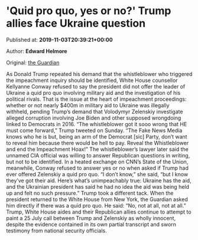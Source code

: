 
# 'Quid pro quo, yes or no?' Trump allies face Ukraine question

Published at: **2019-11-03T20:39:21+00:00**

Author: **Edward Helmore**

Original: [the Guardian](https://www.theguardian.com/us-news/2019/nov/03/kellyanne-conway-trump-ukraine-impeachment)

As Donald Trump repeated his demand that the whistleblower who triggered the impeachment inquiry should be identified, White House counsellor Kellyanne Conway refused to say the president did not offer the leader of Ukraine a quid pro quo involving military aid and the investigation of his political rivals.
That is the issue at the heart of impeachment proceedings: whether or not nearly $400m in military aid to Ukraine was illegally withheld, pending Trump’s demand that Volodymyr Zelenskiy investigate alleged corruption involving Joe Biden and other supposed wrongdoing linked to Democrats in 2016.
“The whistleblower got it sooo wrong that HE must come forward,” Trump tweeted on Sunday. “The Fake News Media knows who he is but, being an arm of the Democrat [sic] Party, don’t want to reveal him because there would be hell to pay. Reveal the Whistleblower and end the Impeachment Hoax!”
The whistleblower’s lawyer later said the unnamed CIA official was willing to answer Republican questions in writing, but not to be identified.
In a heated exchange on CNN’s State of the Union, meanwhile, Conway refused to answer yes or no when asked if Trump had ever offered Zelenskiy a quid pro quo.
“I don’t know,” she said, “but I know they’ve got their aid. Here’s what’s unimpeachably true: Ukraine has the aid, and the Ukrainian president has said he had no idea the aid was being held up and felt no such pressure.”
Trump took a different tack. When the president returned to the White House from New York, the Guardian asked him directly if there was a quid pro quo.
He said: “No, not at all, not at all.”
Trump, White House aides and their Republican allies continue to attempt to paint a 25 July call between Trump and Zelenskiy as wholly innocent, despite the evidence contained in its own partial transcript and sworn testimony from national security officials.
